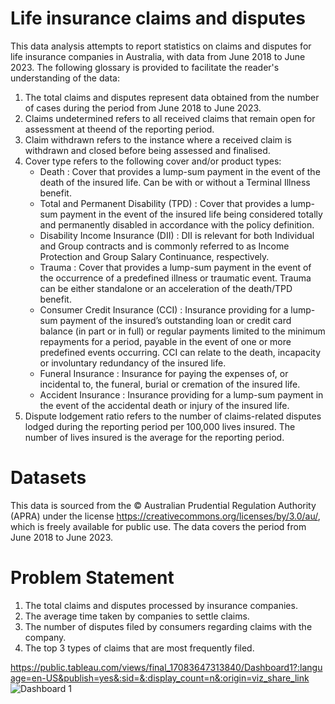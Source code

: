# Life insurance claims and disputes 
This data analysis attempts to report statistics on claims and disputes for life insurance companies in Australia, with data from June 2018 to June 2023. The following glossary is provided to facilitate the reader's understanding of the data:
1. The total claims and disputes represent data obtained from the number of cases during the period from June 2018 to June 
   2023.
2. Claims undetermined refers to all received claims that remain open for assessment at theend of the reporting period.
3. Claim withdrawn refers to the instance where a received claim is withdrawn and closed before being assessed and finalised.
4. Cover type refers to the following cover and/or product types:
   - Death : Cover that provides a lump-sum payment in the event of the death of the insured life. Can be with or without a 
     Terminal Illness benefit.
   - Total and Permanent Disability (TPD) : Cover that provides a lump-sum payment in the event of the insured life being 
     considered totally and permanently disabled in accordance with the policy definition.
   - Disability Income Insurance (DII) : DII is relevant for both Individual and Group contracts and is commonly referred to 
     as Income Protection and Group Salary Continuance, respectively.
   - Trauma : Cover that provides a lump-sum payment in the event of the occurrence of a predefined illness or traumatic 
     event. Trauma can be either standalone or an acceleration of the death/TPD benefit.
   - Consumer Credit Insurance (CCI) : Insurance providing for a lump-sum payment of the insured’s outstanding loan or credit 
     card balance (in part or in full) or regular payments limited to the minimum repayments for a period, payable in the 
     event of one or more predefined events occurring. CCI can relate to the death, incapacity or involuntary redundancy of 
     the insured life.
   - Funeral Insurance : Insurance for paying the expenses of, or incidental to, the funeral, burial or cremation of the 
     insured life.
   - Accident Insurance : Insurance providing for a lump-sum payment in the event of the accidental death or injury of the 
     insured life.
5. Dispute lodgement ratio refers to the number of claims-related disputes lodged during the reporting period per 100,000 
   lives insured. The number of lives insured is the average for the reporting period.

# Datasets
This data is sourced from the © Australian Prudential Regulation Authority (APRA) under the license https://creativecommons.org/licenses/by/3.0/au/, which is freely available for public use. The data covers the period from June 2018 to June 2023.

# Problem Statement
1. The total claims and disputes processed by insurance companies.
2. The average time taken by companies to settle claims.
3. The number of disputes filed by consumers regarding claims with the company.
4. The top 3 types of claims that are most frequently filed.

https://public.tableau.com/views/final_17083647313840/Dashboard1?:language=en-US&publish=yes&:sid=&:display_count=n&:origin=viz_share_link
![Dashboard 1](https://github.com/mhdfandi04/Life-insurance-claims-and-disputes/assets/161302249/8ba901c9-7d18-4ea6-8965-9a8a8cdd53f6)



   

   



